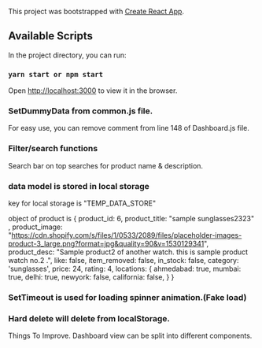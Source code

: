 This project was bootstrapped with [Create React App](https://github.com/facebook/create-react-app).

## Available Scripts

In the project directory, you can run:

### `yarn start or npm start`

Open [http://localhost:3000](http://localhost:3000) to view it in the browser.

### SetDummyData from common.js file.

For easy use, you can remove comment from line 148 of Dashboard.js file.

### Filter/search functions

Search bar on top searches for product name & description.


### data model is stored in local storage

key for local storage is "TEMP_DATA_STORE"

object of product is 
{
        product_id: 6, 
        product_title: "sample sunglasses2323" ,
        product_image: "https://cdn.shopify.com/s/files/1/0533/2089/files/placeholder-images-product-3_large.png?format=jpg&quality=90&v=1530129341",
        product_desc: "Sample product2 of another watch. this is sample product watch no.2 .",
        like: false,
        item_removed: false,
        in_stock: false,
        category: 'sunglasses',
        price: 24,
        rating: 4,
        locations: {
          ahmedabad: true,
          mumbai: true,
          delhi: true,
          newyork: false,
          california: false,
        }
      }

### SetTimeout is used for loading spinner animation.(Fake load)

### Hard delete will delete from localStorage.


Things To Improve. 
Dashboard view can be split into different components.
